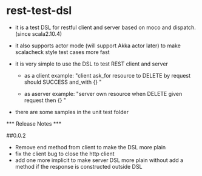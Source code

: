 rest-test-dsl
=============

- it is a test DSL for restful client and server based on moco and dispatch. (since scala2.10.4)

- it also supports actor mode (will support Akka actor later) to make scalacheck style test cases more fast

- it is very simple to use the DSL to test REST client and server
    
    - as a client example: "client ask_for resource to DELETE by request should SUCCESS and_with {} "
    
    - as aserver example: "server own resource when DELETE given request then {} "
    
- there are some samples in the unit test folder    


*** Release Notes ***

##0.0.2
    
   * Remove end method from client to make the DSL more plain
   * fix the client bug to close the http client
   * add one more implicit to make server DSL more plain without add a method if the response is constructed outside DSL



